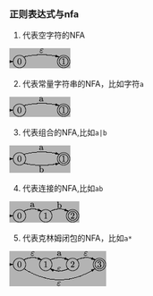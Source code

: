 ### 正则表达式与nfa

1. 代表空字符的NFA

![代表空字符的NFA](images/nfa-empty.png)

2. 代表常量字符串的NFA，比如字符`a`

![常量字符NFA](images/nfa-character.png)

3. 代表组合的NFA,比如`a|b`

![代表组合的NFA](images/nfa-union.png)

4. 代表连接的NFA,比如`ab`

![代表连接的NFA](images/nfa-concate.png)

5. 代表克林姆闭包的NFA，比如`a*`

![代表克林姆闭包的NFA](images/nfa-kleene.png)
